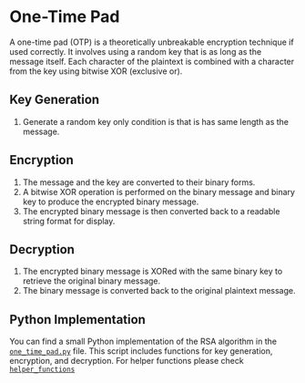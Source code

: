 # One-Time Pad 

A one-time pad (OTP) is a theoretically unbreakable encryption technique if used correctly. 
It involves using a random key that is as long as the message itself. Each character of the plaintext is combined with a character from the key using bitwise XOR (exclusive or).


## Key Generation

1. Generate a random key only condition is that is has same length as the message.

## Encryption

1. The message and the key are converted to their binary forms.
2. A bitwise XOR operation is performed on the binary message and binary key to produce the encrypted binary message.
3. The encrypted binary message is then converted back to a readable string format for display.

## Decryption

1. The encrypted binary message is XORed with the same binary key to retrieve the original binary message.
2. The binary message is converted back to the original plaintext message.

## Python Implementation

You can find a small Python implementation of the RSA algorithm in the [`one_time_pad.py`](./one_time_pad.py) file. This script includes functions for key generation, encryption, and decryption. 
For helper functions please check [`helper_functions`](../helper_functions/helper_functions.md)